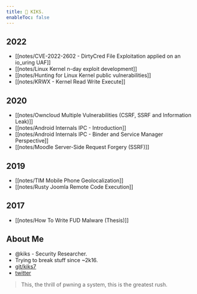```yaml
---
title: 👾 KIKS.
enableToc: false
---
```


## 2022
- [[notes/CVE-2022-2602 - DirtyCred File Exploitation applied on an io_uring UAF]]
- [[notes/Linux Kernel n-day exploit development]]
- [[notes/Hunting for Linux Kernel public vulnerabilities]]
- [[notes/KRWX - Kernel Read Write Execute]]

## 2020
- [[notes/Owncloud Multiple Vulnerabilities (CSRF, SSRF and Information Leak)]]
- [[notes/Android Internals IPC - Introduction]]
- [[notes/Android Internals IPC - Binder and Service Manager Perspective]]
- [[notes/Moodle Server-Side Request Forgery (SSRF)]]

## 2019
- [[notes/TIM Mobile Phone Geolocalization]]
- [[notes/Rusty Joomla Remote Code Execution]]

## 2017
- [[notes/How To Write FUD Malware (Thesis)]]
## About Me
- @kiks - Security Researcher.
- Trying to break stuff since ~2k16.
- [git/kiks7](https://github.com/kiks7)
- [twitter](https://twitter.com/kiks7_7)
> This, the thrill of pwning a system, this is the greatest rush.